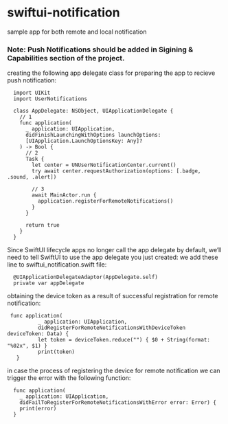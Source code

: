# swiftui-notification
sample app for both remote and local notification 

### Note: Push Notifications should be added in Sigining & Capabilities section of the project. 

creating the following app delegate class for preparing the app to recieve push notification:

      import UIKit
      import UserNotifications

      class AppDelegate: NSObject, UIApplicationDelegate {
        // 1
        func application(
          _ application: UIApplication,
          didFinishLaunchingWithOptions launchOptions:
          [UIApplication.LaunchOptionsKey: Any]?
        ) -> Bool {
          // 2
          Task {
            let center = UNUserNotificationCenter.current()
            try await center.requestAuthorization(options: [.badge, .sound, .alert])

            // 3
            await MainActor.run {
              application.registerForRemoteNotifications()
            }
          }

          return true
        }
      }
      
Since SwiftUI lifecycle apps no longer call the app delegate by default, we’ll need to tell SwiftUI to use the app delegate you just created:
we add these line to swiftui_notification.swift file:

      @UIApplicationDelegateAdaptor(AppDelegate.self)
      private var appDelegate
      
obtaining the device token as a result of successful registration for remote notification:

     func application(
              _ application: UIApplication,
              didRegisterForRemoteNotificationsWithDeviceToken deviceToken: Data) {
              let token = deviceToken.reduce("") { $0 + String(format: "%02x", $1) }
              print(token)
       } 
in case the process of registering the device for remote notification we can trigger the error with the following function:

      func application(
        _ application: UIApplication,
        didFailToRegisterForRemoteNotificationsWithError error: Error) {
        print(error)
      }
